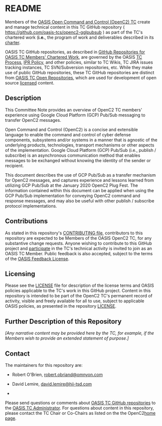 # README

Members of the [OASIS Open Command and Control (OpenC2) TC](https://www.oasis-open.org/committees/openc2/) create and manage technical content in this TC GitHub repository ( https://github.com/oasis-tcs/openc2-gglpubsub ) as part of the TC's chartered work (__i.e.__, the program of work and deliverables described in its [charter](https://www.oasis-open.org/committees/openc2/charter.php).

OASIS TC GitHub repositories, as described in [GitHub Repositories for OASIS TC Members' Chartered Work](https://www.oasis-open.org/resources/tcadmin/github-repositories-for-oasis-tc-members-chartered-work), are governed by the OASIS [TC Process](https://www.oasis-open.org/policies-guidelines/tc-process), [IPR Policy](https://www.oasis-open.org/policies-guidelines/ipr), and other policies, similar to TC Wikis, TC JIRA issues tracking instances, TC SVN/Subversion repositories, etc. While they make use of public GitHub repositories, these TC GitHub repositories are distinct from [OASIS TC Open Repositories](https://www.oasis-open.org/resources/open-repositories), which are used for development of open source [licensed](https://www.oasis-open.org/resources/open-repositories/licenses) content.

## Description

This Committee Note provides an overview of OpenC2 TC members'
experience using Google Cloud Platform (GCP) Pub/Sub messaging to transfer OpenC2 messages.

Open Command and Control (OpenC2) is a concise and extensible language to enable the command and control of cyber defense components, subsystems and/or systems in a manner that is agnostic of the underlying products, technologies, transport mechanisms or other aspects of the implementation. Google Cloud Platform (GCP) Pub/Sub (i.e., publish / subscribe) is an asynchronous communication method that enables messages to be exchanged without knowing the identity of the sender or recipient. 

This document describes the use of GCP Pub/Sub as a transfer mechanism for OpenC2 messages, and captures experience and lessons learned from utilizing GCP Pub/Sub at the January 2020 OpenC2 Plug Fest. The information contained within this document can be
applied when using the GCP Pub/Sub implementation for conveying OpenC2 command and response messages, and may also be useful with other publish / subscribe protocol implementations.

## Contributions

As stated in this repository's [CONTRIBUTING file](https://github.com/oasis-tcs/openc2-gglpubsub/blob/master/CONTRIBUTING.md), contributors to this repository are expected to be Members of the OASIS OpenC2 TC, for any substantive change requests. Anyone wishing to contribute to this GitHub project and [participate](https://www.oasis-open.org/join/participation-instructions) in the TC's technical activity is invited to join as an OASIS TC Member. Public feedback is also accepted, subject to the terms of the [OASIS Feedback License](https://www.oasis-open.org/policies-guidelines/ipr#appendixa).

## Licensing

Please see the [LICENSE](https://github.com/oasis-tcs/openc2-gglpubsub/blob/master/LICENSE.md) file for description of the license terms and OASIS policies applicable to the TC's work in this GitHub project. Content in this repository is intended to be part of the OpenC2 TC's permanent record of activity, visible and freely available for all to use, subject to applicable OASIS policies, as presented in the repository [LICENSE](https://github.com/oasis-tcs/openc2-gglpubsub/blob/master/LICENSE.md).

## Further Description of this Repository

_[Any narrative content may be provided here by the TC, for example, if the Members wish to provide an extended statement of purpose.]_

## Contact

The maintainers for this repository are: 

- Robert O'Brien, robert.obriand@omnyon.com
- David Lemire, david.lemire@hii-tsd.com

- 

Please send questions or comments about [OASIS TC GitHub repositories](https://www.oasis-open.org/resources/tcadmin/github-repositories-for-oasis-tc-members-chartered-work) to the [OASIS TC Administrator](mailto:tc-admin@oasis-open.org").  For questions about content in this repository, please contact the TC Chair or Co-Chairs as listed on the the OpenC2[home page](https://www.oasis-open.org/committees/openc2/).
